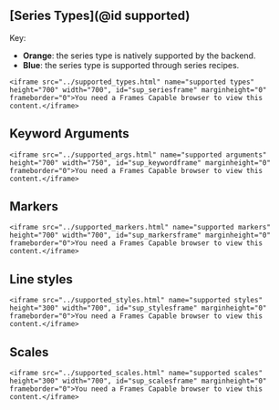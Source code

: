 
## [Series Types](@id supported)

Key:

- **Orange**: the series type is natively supported by the backend.
- **Blue**: the series type is supported through series recipes.

```@raw html
<iframe src="../supported_types.html" name="supported types" height="700" width="700", id="sup_seriesframe" marginheight="0" frameborder="0">You need a Frames Capable browser to view this content.</iframe>
```
## Keyword Arguments

```@raw html
<iframe src="../supported_args.html" name="supported arguments" height="700" width="750", id="sup_keywordframe" marginheight="0" frameborder="0">You need a Frames Capable browser to view this content.</iframe>
```
## Markers

```@raw html
<iframe src="../supported_markers.html" name="supported markers" height="700" width="700", id="sup_markersframe" marginheight="0" frameborder="0">You need a Frames Capable browser to view this content.</iframe>
```
## Line styles

```@raw html
<iframe src="../supported_styles.html" name="supported styles" height="300" width="700", id="sup_stylesframe" marginheight="0" frameborder="0">You need a Frames Capable browser to view this content.</iframe>
```
## Scales

```@raw html
<iframe src="../supported_scales.html" name="supported scales" height="300" width="700", id="sup_scalesframe" marginheight="0" frameborder="0">You need a Frames Capable browser to view this content.</iframe>
```
